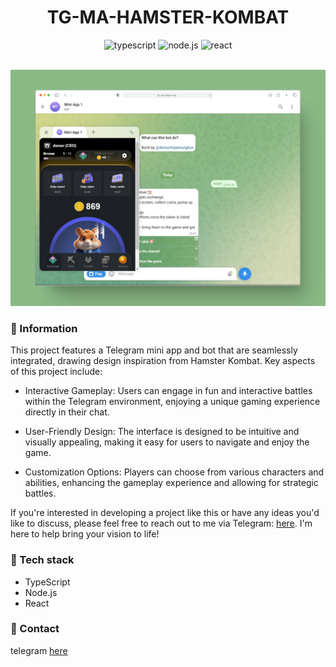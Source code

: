 <h1 align="center">
    TG-MA-HAMSTER-KOMBAT
</h1>

<p align="center">
  <img alt="typescript" src="https://img.shields.io/badge/typescript-%23007ACC.svg?style=for-the-badge&logo=typescript&logoColor=white">
  <img alt="node.js" src="https://img.shields.io/badge/node.js-%2343853D.svg?style=for-the-badge&logo=node.js&logoColor=white">
  <img alt="react" src="https://img.shields.io/badge/react-%2320232a.svg?style=for-the-badge&logo=react&logoColor=%2361DAFB">
</p>

<br>

<img alt="tg-ma-hamster-kombat" src="./screenshots/main.png">

<br>

### 📝 Information

This project features a Telegram mini app and bot that are seamlessly integrated, drawing design inspiration from Hamster Kombat. Key aspects of this project include:

- Interactive Gameplay: Users can engage in fun and interactive battles within the Telegram environment, enjoying a unique gaming experience directly in their chat.

- User-Friendly Design: The interface is designed to be intuitive and visually appealing, making it easy for users to navigate and enjoy the game.

- Customization Options: Players can choose from various characters and abilities, enhancing the gameplay experience and allowing for strategic battles.

If you're interested in developing a project like this or have any ideas you'd like to discuss, please feel free to reach out to me via Telegram: [here](https://t.me/damartripamungkas). I'm here to help bring your vision to life!

### 🔨 Tech stack

- TypeScript
- Node.js
- React

### 💬 Contact

telegram [here](https://t.me/damartripamungkas)
